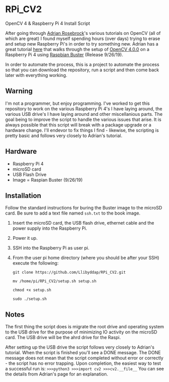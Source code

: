 # RPi_CV2
OpenCV 4 &amp; Raspberry Pi 4 Install Script

After going through [Adrian Rosebrock](https://www.pyimagesearch.com/author/adrian/)'s various tutorials on OpenCV (all of which are great) I found myself spending hours (over days) trying to erase and setup new Raspberry Pi's in order to try something new.  Adrian has a great tutorial [here](https://www.pyimagesearch.com/2019/09/16/install-opencv-4-on-raspberry-pi-4-and-raspbian-buster/) that walks through the setup of [OpenCV 4.0.0](https://github.com/opencv/opencv/tree/4.0.0) on a Raspberry Pi 4 using [Raspbian Buster](https://www.raspberrypi.org/downloads/raspbian/) (Release 9/26/19).  

In order to automate the process, this is a project to automate the process so that you can download the repository, run a script and then come back later with everything working.  

## Warning
I'm not a programmer, but enjoy programming.  I've worked to get this repository to work on the various Raspberry Pi 4's I have laying around, the various USB drive's I have laying around and other miscellanious parts.  The goal being to improve the script to handle the various issues that arise.  It is always possible that this script will break with a package upgrade or a hardware change.  I'll endevor to fix things I find - likewise, the scripting is pretty basic and follows very closely to Adrian's tutorial.

##  Hardware
* Raspberry Pi 4
* microSD card
* USB Flash Drive
* Image = Raspian Buster (9/26/19)

##  Installation
Follow the standard instructions for buring the Buster image to the microSD card.  Be sure to add a text file named `ssh.txt` to the book image.

1. Insert the microSD card, the USB flash drive, ethernet cable and the power supply into the Raspberry Pi.  

2. Power it up.

3. SSH into the Raspberry Pi as user pi.

4. From the user pi home directory (where you should be after your SSH) execute the following:
      ```
      git clone https://github.com/Llibyddap/RPi_CV2.git

      mv /home/pi/RPi_CV2/setup.sh setup.sh

      chmod +x setup.sh

      sudo ./setup.sh
      ```
##  Notes
The first thing the script does is migrate the root drive and operating system to the USB drive for the purpose of minimizing IO activity on the microSD card.  The USB drive will be the ahrd drive for the Raspi.

After setting up the USB drive the script follows very closely to Adrian's tutorial.  When the script is finished you'll see a DONE message.  The DONE message does not mean that the script completed without error or correctly - the script has no error trapping.  Upon completion, the easiest way to test a successful run is:
      ```
      >>>python3
      >>>import cv2
      >>>cv2.__file__
      ```
You can see the details from Adrian's page for an explanation.

